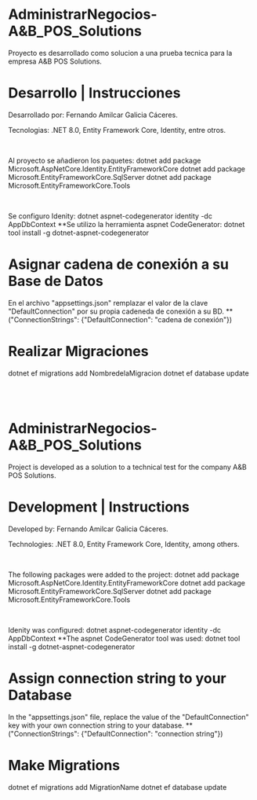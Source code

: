 # AdministrarNegocios-A&B_POS_Solutions
Proyecto es desarrollado como solucion a una prueba tecnica para la empresa A&B POS Solutions.

# Desarrollo | Instrucciones
Desarrollado por: Fernando Amilcar Galicia Cáceres.

Tecnologias: .NET 8.0, Entity Framework Core, Identity, entre otros.

<br>

Al proyecto se añadieron los paquetes:
dotnet add package Microsoft.AspNetCore.Identity.EntityFrameworkCore
dotnet add package Microsoft.EntityFrameworkCore.SqlServer
dotnet add package Microsoft.EntityFrameworkCore.Tools

<br>

Se configuro Idenity:
dotnet aspnet-codegenerator identity -dc AppDbContext
**Se utilizo la herramienta aspnet CodeGenerator:
dotnet tool install -g dotnet-aspnet-codegenerator

# Asignar cadena de conexión a su Base de Datos
En el archivo "appsettings.json" remplazar el valor de la clave "DefaultConnection" por su propia cadeneda de conexión a su BD.
**("ConnectionStrings": {"DefaultConnection": "cadena de conexión"}) 

# Realizar Migraciones
dotnet ef migrations add NombredelaMigracion
dotnet ef database update

<br>
<br>

# AdministrarNegocios-A&B_POS_Solutions
Project is developed as a solution to a technical test for the company A&B POS Solutions.

# Development | Instructions
Developed by: Fernando Amilcar Galicia Cáceres.

Technologies: .NET 8.0, Entity Framework Core, Identity, among others.

<br>

The following packages were added to the project:
dotnet add package Microsoft.AspNetCore.Identity.EntityFrameworkCore
dotnet add package Microsoft.EntityFrameworkCore.SqlServer
dotnet add package Microsoft.EntityFrameworkCore.Tools

<br>

Idenity was configured:
dotnet aspnet-codegenerator identity -dc AppDbContext
**The aspnet CodeGenerator tool was used:
dotnet tool install -g dotnet-aspnet-codegenerator

# Assign connection string to your Database
In the "appsettings.json" file, replace the value of the "DefaultConnection" key with your own connection string to your database.
**("ConnectionStrings": {"DefaultConnection": "connection string"})

# Make Migrations
dotnet ef migrations add MigrationName
dotnet ef database update
